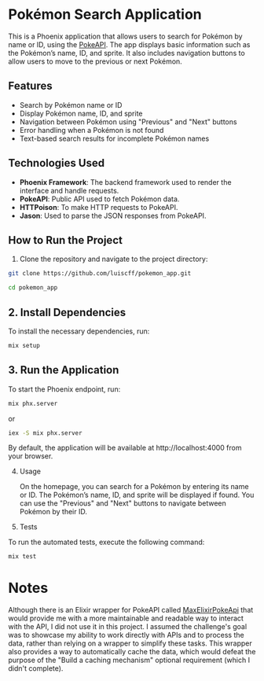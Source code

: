 # Pokémon Search Application

This is a Phoenix application that allows users to search for Pokémon by name or ID, using the [PokeAPI](https://pokeapi.co). The app displays basic information such as the Pokémon’s name, ID, and sprite. It also includes navigation buttons to allow users to move to the previous or next Pokémon.

## Features

- Search by Pokémon name or ID
- Display Pokémon name, ID, and sprite
- Navigation between Pokémon using "Previous" and "Next" buttons
- Error handling when a Pokémon is not found
- Text-based search results for incomplete Pokémon names

## Technologies Used

- **Phoenix Framework**: The backend framework used to render the interface and handle requests.
- **PokeAPI**: Public API used to fetch Pokémon data.
- **HTTPoison**: To make HTTP requests to PokeAPI.
- **Jason**: Used to parse the JSON responses from PokeAPI.

## How to Run the Project

1. Clone the repository and navigate to the project directory:

```bash
git clone https://github.com/luiscff/pokemon_app.git

cd pokemon_app
```

## 2. Install Dependencies

To install the necessary dependencies, run:

```bash
mix setup
```
## 3. Run the Application

To start the Phoenix endpoint, run:

```bash
mix phx.server
```

or

```bash
iex -S mix phx.server
```

By default, the application will be available at http://localhost:4000 from your browser.

4. Usage

    On the homepage, you can search for a Pokémon by entering its name or ID.
    The Pokémon’s name, ID, and sprite will be displayed if found.
    You can use the "Previous" and "Next" buttons to navigate between Pokémon by their ID.

5. Tests

To run the automated tests, execute the following command:

```bash
mix test
```

# Notes

Although there is an Elixir wrapper for PokeAPI called [MaxElixirPokeApi](https://github.com/HenriqueArtur/Max-Elixir-PokeAPI) that would provide me with a more maintainable and readable way to interact with the API, I did not use it in this project. I assumed the challenge's goal was to showcase my ability to work directly with APIs and to process the data, rather than relying on a wrapper to simplify these tasks. This wrapper also provides a way to automatically cache the data, which would defeat the purpose of the "Build a caching mechanism" optional requirement (which I didn't complete).